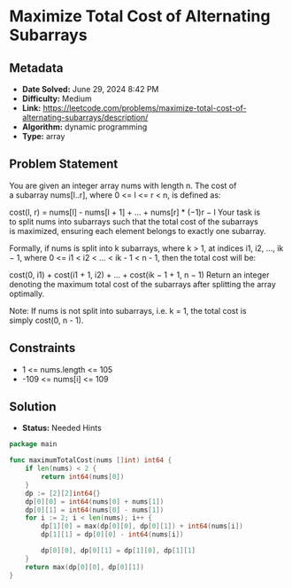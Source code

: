 # Maximize Total Cost of Alternating Subarrays

## Metadata

- **Date Solved:** June 29, 2024 8:42 PM
- **Difficulty:** Medium
- **Link:** https://leetcode.com/problems/maximize-total-cost-of-alternating-subarrays/description/
- **Algorithm:** dynamic programming
- **Type:** array

## Problem Statement

You are given an integer array nums with length n.
The cost of a subarray nums[l..r], where 0 <= l <= r < n, is defined as:

cost(l, r) = nums[l] - nums[l + 1] + ... + nums[r] * (−1)r − l
Your task is to split nums into subarrays such that the total cost of the subarrays is maximized, ensuring each element belongs to exactly one subarray.

Formally, if nums is split into k subarrays, where k > 1, at indices i1, i2, ..., ik − 1, where 0 <= i1 < i2 < ... < ik - 1 < n - 1, then the total cost will be:

cost(0, i1) + cost(i1 + 1, i2) + ... + cost(ik − 1 + 1, n − 1)
Return an integer denoting the maximum total cost of the subarrays after splitting the array optimally.

Note: If nums is not split into subarrays, i.e. k = 1, the total cost is simply cost(0, n - 1).

## Constraints


- 1 <= nums.length <= 105
- -109 <= nums[i] <= 109

## Solution

- **Status:** Needed Hints


```go
package main

func maximumTotalCost(nums []int) int64 {
	if len(nums) < 2 {
		return int64(nums[0])
	}
	dp := [2][2]int64{}
	dp[0][0] = int64(nums[0] + nums[1])
	dp[0][1] = int64(nums[0] - nums[1])
	for i := 2; i < len(nums); i++ {
		dp[1][0] = max(dp[0][0], dp[0][1]) + int64(nums[i])
		dp[1][1] = dp[0][0] - int64(nums[i])

		dp[0][0], dp[0][1] = dp[1][0], dp[1][1]
	}
	return max(dp[0][0], dp[0][1])
}
```
